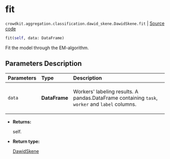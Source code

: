 # fit
`crowdkit.aggregation.classification.dawid_skene.DawidSkene.fit` | [Source code](https://github.com/Toloka/crowd-kit/blob/v1.1.0.rc4/crowdkit/aggregation/classification/dawid_skene.py#L145)

```python
fit(self, data: DataFrame)
```

Fit the model through the EM-algorithm.

## Parameters Description

| Parameters | Type | Description |
| :----------| :----| :-----------|
`data`|**DataFrame**|<p>Workers&#x27; labeling results. A pandas.DataFrame containing `task`, `worker` and `label` columns.</p>

* **Returns:**

  self.

* **Return type:**

  [DawidSkene](crowdkit.aggregation.classification.dawid_skene.DawidSkene.md)
